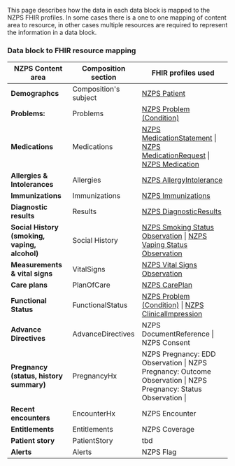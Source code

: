 
This page describes how the data in each data block is mapped to the NZPS FHIR profiles. In some cases there is a one to one mapping of content area to resource, in other cases multiple resources are required to represent the information in a data block. 

### Data block to FHIR resource mapping


| **NZPS Content area**  |  **Composition section**  |  **FHIR profiles used**  |
| ----------  |  -------------------- |    -----------  |
| **Demographcs** |  Composition's subject                |   [NZPS Patient](StructureDefinition-nzps-patient.html)   |
|  **Problems:**  |  Problems    | [NZPS Problem (Condition)](StructureDefinition-nzps-condition.html)      |
| **Medications** | Medications |   [NZPS MedicationStatement](StructureDefinition-nzps-medicationstatement.html) \| [NZPS MedicationRequest](StructureDefinition-nzps-medicationrequest.html) \| [NZPS Medication](StructureDefinition-nzps-medication.html)  |
| **Allergies & Intolerances** | Allergies  |   [NZPS AllergyIntolerance](StructureDefinition-nzps-allergyintolerance.html)  |
| **Immunizations**  | Immunizations   |  [NZPS Immunizations](StructureDefinition-nzps-immunization.html) |
|  **Diagnostic results**  |  Results  |  [NZPS DiagnosticResults](StructureDefinition-nzps-diagnostic-report.html) |
|  **Social History (smoking, vaping, alcohol)** |  Social History   | [NZPS Smoking Status Observation](StructureDefinition-nzps-observation-smokingstatus.html) \| [NZPS Vaping Status Observation](StructureDefinition-nzps-observation-vapingstatus.html)  |
| **Measurements & vital signs**    |  VitalSigns  |  [NZPS Vital Signs Observation](StructureDefinition-nzps-observation-vitalsigns.html)  |
|  **Care plans**  |  PlanOfCare  | [NZPS CarePlan](StructureDefinition-nzps-care-plan.html)  |
|  **Functional Status**   |  FunctionalStatus  | [NZPS Problem (Condition)](StructureDefinition-nzps-problem.html) \| [NZPS ClinicalImpression](StructureDefinition-nzps-clinical-impression.html)  |
|  **Advance Directives**  |  AdvanceDirectives  |  NZPS DocumentReference[](StructureDefinition-nzps-documentreference.html) \| NZPS Consent |
|  **Pregnancy (status, history summary)**  | PregnancyHx   |  NZPS Pregnancy: EDD Observation \| NZPS Pregnancy: Outcome Observation \| NZPS Pregnancy: Status Observation \|
|  **Recent encounters**  |  EncounterHx  | NZPS Encounter |
|  **Entitlements**  |  Entitlements  | NZPS Coverage  |
|  **Patient story**  |  PatientStory  | tbd |
| **Alerts**   |  Alerts  |  NZPS Flag |

